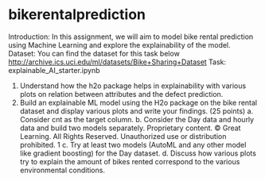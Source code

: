 # bikerentalprediction
Introduction:
In this assignment, we will aim to model bike rental prediction using Machine Learning
and explore the explainability of the model.
Dataset:
You can find the dataset for this task below
http://archive.ics.uci.edu/ml/datasets/Bike+Sharing+Dataset
Task:
explainable_AI_starter.ipynb
1. Understand how the h2o package helps in explainability with various plots on
relation between attributes and the defect prediction.
2. Build an explainable ML model using the H2o package on the bike rental dataset
and display various plots and write your findings. (25 points)
a. Consider cnt as the target column.
b. Consider the Day data and hourly data and build two models separately.
Proprietary content. © Great Learning. All Rights Reserved. Unauthorized use or distribution prohibited. 1
c. Try at least two models (AutoML and any other model like gradient
boosting) for the Day dataset.
d. Discuss how various plots try to explain the amount of bikes rented
correspond to the various environmental conditions.
